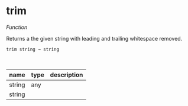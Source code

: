 # trim

_Function_

Returns a the given string with leading and trailing whitespace removed.

<pre><code>trim string &rarr; string</code></pre>
<br>

| name | type | description |
|------|------|-------------|
|string|any||
|string|||


